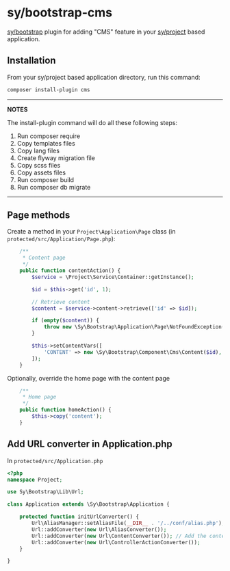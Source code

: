 # sy/bootstrap-cms

[sy/bootstrap](https://github.com/syframework/bootstrap) plugin for adding "CMS" feature in your [sy/project](https://github.com/syframework/project) based application.

## Installation

From your sy/project based application directory, run this command:

```bash
composer install-plugin cms
```

---
**NOTES**

The install-plugin command will do all these following steps:

1. Run composer require
2. Copy templates files
3. Copy lang files
4. Create flyway migration file
5. Copy scss files
6. Copy assets files
7. Run composer build
8. Run composer db migrate
---

## Page methods

Create a method in your ```Project\Application\Page``` class (in ```protected/src/Application/Page.php```):
```php
	/**
	 * Content page
	 */
	public function contentAction() {
		$service = \Project\Service\Container::getInstance();

		$id = $this->get('id', 1);

		// Retrieve content
		$content = $service->content->retrieve(['id' => $id]);

		if (empty($content)) {
			throw new \Sy\Bootstrap\Application\Page\NotFoundException();
		}

		$this->setContentVars([
			'CONTENT' => new \Sy\Bootstrap\Component\Cms\Content($id),
		]);
	}
```

Optionally, override the home page with the content page
```php
	/**
	 * Home page
	 */
	public function homeAction() {
		$this->copy('content');
	}
```

## Add URL converter in Application.php

In ```protected/src/Application.php```

```php
<?php
namespace Project;

use Sy\Bootstrap\Lib\Url;

class Application extends \Sy\Bootstrap\Application {

	protected function initUrlConverter() {
		Url\AliasManager::setAliasFile(__DIR__ . '/../conf/alias.php');
		Url::addConverter(new Url\AliasConverter());
		Url::addConverter(new Url\ContentConverter()); // Add the content URL converter
		Url::addConverter(new Url\ControllerActionConverter());
	}

}
```